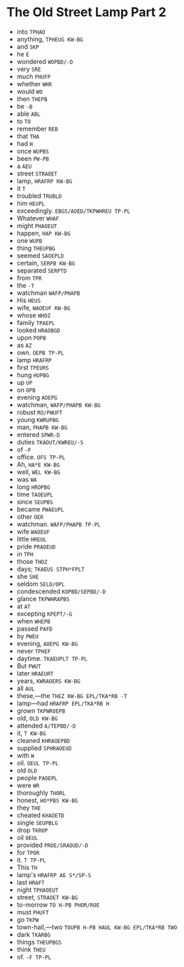 # The Old Street Lamp Part 2

* into `TPHAO`
* anything, `TPHEUG KW-BG`
* and `SKP`
* he `E`
* wondered `WOPBD/-D`
* very `SRE`
* much `PHUFP`
* whether `WHR`
* would `WO`
* then `THEPB`
* be `-B`
* able `ABL`
* to `TO`
* remember `REB`
* that `THA`
* had `H`
* once `WUPBS`
* been `PW-PB`
* a `AEU`
* street `STRAOET`
* lamp, `HRAFRP KW-BG`
* it `T`
* troubled `TRUBLD`
* him `HEUPL`
* exceedingly. `EBGS/AOED/TKPWHREU TP-PL`
* Whatever `WHAF`
* might `PHAOEUT`
* happen, `HAP KW-BG`
* one `WUPB`
* thing `THEUPBG`
* seemed `SAOEPLD`
* certain, `SERPB KW-BG`
* separated `SERPTD`
* from `TPR`
* the `-T`
* watchman `WAFP/PHAPB`
* His `HEUS`
* wife, `WAOEUF KW-BG`
* whose `WHOZ`
* family `TPAEPL`
* looked `HRAOBGD`
* upon `POPB`
* as `AZ`
* own. `OEPB TP-PL`
* lamp `HRAFRP`
* first `TPEURS`
* hung `HUPBG`
* up `UP`
* on `OPB`
* evening `AOEPG`
* watchman, `WAFP/PHAPB KW-BG`
* robust `RO/PWUFT`
* young `KWRUPBG`
* man, `PHAPB KW-BG`
* entered `SPWR-D`
* duties `TKAOUT/KWREU/-S`
* of `-F`
* office. `OFS TP-PL`
* Ah, `HA*E KW-BG`
* well, `WEL KW-BG`
* was `WA`
* long `HROPBG`
* time `TAOEUPL`
* since `SEUPBS`
* became `PWAEUPL`
* other `OER`
* watchman. `WAFP/PHAPB TP-PL`
* wife `WAOEUF`
* little `HREUL`
* pride `PRAOEUD`
* in `TPH`
* those `THOZ`
* days; `TKAEUS STPH*FPLT`
* she `SHE`
* seldom `SELD/OPL`
* condescended `KOPBD/SEPBD/-D`
* glance `TKPWHRAPBS`
* at `AT`
* excepting `KPEPT/-G`
* when `WHEPB`
* passed `PAFD`
* by `PWEU`
* evening, `AOEPG KW-BG`
* never `TPHEF`
* daytime. `TKAEUPLT TP-PL`
* But `PWUT`
* later `HRAEURT`
* years, `KWRAOERS KW-BG`
* all `AUL`
* these,—the `THEZ KW-BG EPL/TKA*RB -T`
* lamp—had `HRAFRP EPL/TKA*RB H`
* grown `TKPWROEPB`
* old, `OLD KW-BG`
* attended `A/TEPBD/-D`
* it, `T KW-BG`
* cleaned `KHRAOEPBD`
* supplied `SPHRAOEUD`
* with `W`
* oil. `OEUL TP-PL`
* old `OLD`
* people `PAOEPL`
* were `WR`
* thoroughly `THORL`
* honest, `HO*PBS KW-BG`
* they `THE`
* cheated `KHAOETD`
* single `SEUPBLG`
* drop `TKROP`
* oil `OEUL`
* provided `PROE/SRAOUD/-D`
* for `TPOR`
* it. `T TP-PL`
* This `TH`
* lamp's `HRAFRP AE S*/SP-S`
* last `HRAFT`
* night `TPHAOEUT`
* street, `STRAOET KW-BG`
* to-morrow `TO H-PB PHOR/ROE`
* must `PHUFT`
* go `TKPW`
* town-hall,—two `TOUPB H-PB HAUL KW-BG EPL/TKA*RB TWO`
* dark `TKARBG`
* things `THEUPBGS`
* think `THEU`
* of. `-F TP-PL`
